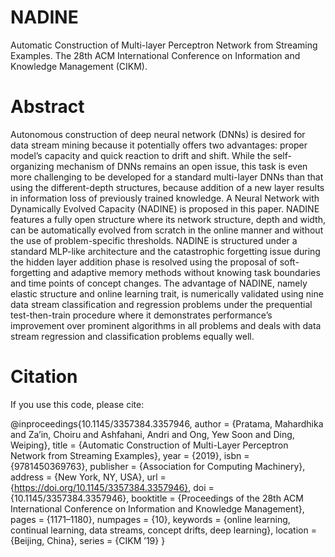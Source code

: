 # NADINE
Automatic Construction of Multi-layer Perceptron Network from Streaming Examples. The 28th ACM International Conference on Information and Knowledge Management (CIKM).

# Abstract
Autonomous construction of deep neural network (DNNs) is desired for data stream mining because it potentially offers two advantages: proper model’s capacity and quick reaction to drift and shift. While the self-organizing mechanism of DNNs remains an open issue, this task is even more challenging to be developed for a standard multi-layer DNNs than that using the different-depth structures, because addition of a new layer results in information loss of previously trained knowledge. A Neural Network with Dynamically Evolved Capacity (NADINE) is proposed in this paper. NADINE features a fully open structure where its network structure, depth and width, can be automatically evolved from scratch in the online manner and without the use of problem-specific thresholds. NADINE is structured under a standard MLP-like architecture and the catastrophic forgetting issue during the hidden layer addition phase is resolved using the proposal of soft-forgetting and adaptive memory methods without knowing task boundaries and time points of concept changes. The advantage of NADINE, namely elastic structure and online learning trait, is numerically validated using nine data stream classification and regression problems under the prequential test-then-train procedure where it demonstrates performance’s improvement over prominent algorithms in all problems and deals with data stream regression and classification problems equally well.


# Citation
If you use this code, please cite:

@inproceedings{10.1145/3357384.3357946,
author = {Pratama, Mahardhika and Za’in, Choiru and Ashfahani, Andri and Ong, Yew Soon and Ding, Weiping},
title = {Automatic Construction of Multi-Layer Perceptron Network from Streaming Examples},
year = {2019},
isbn = {9781450369763},
publisher = {Association for Computing Machinery},
address = {New York, NY, USA},
url = {https://doi.org/10.1145/3357384.3357946},
doi = {10.1145/3357384.3357946},
booktitle = {Proceedings of the 28th ACM International Conference on Information and Knowledge Management},
pages = {1171–1180},
numpages = {10},
keywords = {online learning, continual learning, data streams, concept drifts, deep learning},
location = {Beijing, China},
series = {CIKM ’19}
}
